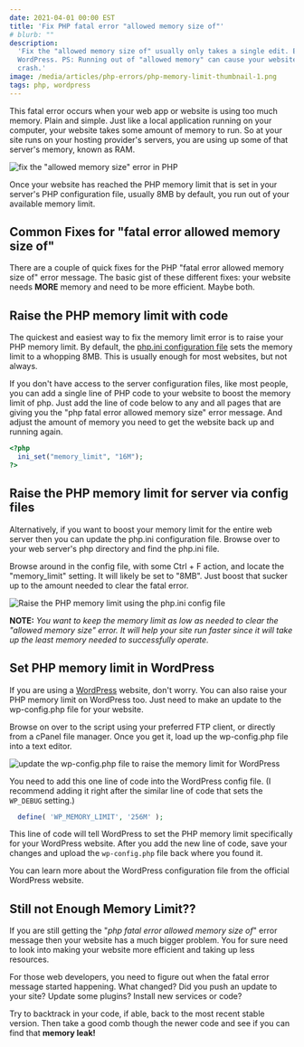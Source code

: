 ```yaml
---
date: 2021-04-01 00:00 EST
title: 'Fix PHP fatal error "allowed memory size of"'
# blurb: ""
description:
  'Fix the "allowed memory size of" usually only takes a single edit. Even on
  WordPress. PS: Running out of "allowed memory" can cause your website to
  crash.'
image: /media/articles/php-errors/php-memory-limit-thumbnail-1.png
tags: php, wordpress
---
```


This fatal error occurs when your web app or website is using too much memory.
Plain and simple. Just like a local application running on your computer, your
website takes some amount of memory to run. So at your site runs on your hosting
provider's servers, you are using up some of that server's memory, known as RAM.

![fix the "allowed memory size" error in PHP](/media/articles/php-errors/php-memory-limit-thumbnail-1.png)

Once your website has reached the PHP memory limit that is set in your server's
PHP configuration file, usually 8MB by default, you run out of your available
memory limit.

## Common Fixes for "fatal error allowed memory size of"

There are a couple of quick fixes for the PHP "fatal error allowed memory size
of" error message. The basic gist of these different fixes: your website needs
**MORE** memory and need to be more efficient. Maybe both.

## Raise the PHP memory limit with code

The quickest and easiest way to fix the memory limit error is to raise your PHP
memory limit. By default, the
[php.ini configuration file](https://www.php.net/manual/en/configuration.file.php)
sets the memory limit to a whopping 8MB. This is usually enough for most
websites, but not always.

If you don't have access to the server configuration files, like most people,
you can add a single line of PHP code to your website to boost the memory limit
of php. Just add the line of code below to any and all pages that are giving you
the "php fatal error allowed memory size" error message. And adjust the amount
of memory you need to get the website back up and running again.

```php
<?php
  ini_set("memory_limit", "16M");
?>
```

## Raise the PHP memory limit for server via config files

Alternatively, if you want to boost your memory limit for the entire web server
then you can update the php.ini configuration file. Browse over to your web
server's php directory and find the php.ini file.

Browse around in the config file, with some Ctrl + F action, and locate the
"memory_limit" setting. It will likely be set to "8MB". Just boost that sucker
up to the amount needed to clear the fatal error.

![Raise the PHP memory limit using the php.ini config file](/media/articles/php-errors/php_memory_limit-config-setting.png)

**NOTE:** _You want to keep the memory limit as low as needed to clear the
"allowed memory size" error. It will help your site run faster since it will
take up the least memory needed to successfully operate._

## Set PHP memory limit in WordPress

If you are using a [WordPress](/articles/tag/wordpress) website, don't worry.
You can also raise your PHP memory limit on WordPress too. Just need to make an
update to the wp-config.php file for your website.

Browse on over to the script using your preferred FTP client, or directly from a
cPanel file manager. Once you get it, load up the wp-config.php file into a text
editor.

![update the wp-config.php file to raise the memory limit for WordPress](/media/articles/php-errors/php_memory_limit-wordpress-wp-config-file.png)

You need to add this one line of code into the WordPress config file. (I
recommend adding it right after the similar line of code that sets the
`WP_DEBUG` setting.)

```php
  define( 'WP_MEMORY_LIMIT', '256M' );
```

This line of code will tell WordPress to set the PHP memory limit specifically
for your WordPress website. After you add the new line of code, save your
changes and upload the `wp-config.php` file back where you found it.

You can learn more about the WordPress configuration file from the official
WordPress website.

## Still not Enough Memory Limit??

If you are still getting the "_php fatal error allowed memory size of_" error
message then your website has a much bigger problem. You for sure need to look
into making your website more efficient and taking up less resources.

For those web developers, you need to figure out when the fatal error message
started happening. What changed? Did you push an update to your site? Update
some plugins? Install new services or code?

Try to backtrack in your code, if able, back to the most recent stable version.
Then take a good comb though the newer code and see if you can find that
**memory leak!**

